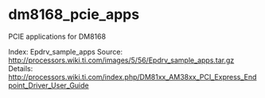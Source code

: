 dm8168_pcie_apps
================

PCIE applications for DM8168 

Index:
  Epdrv_sample_apps
    Source: http://processors.wiki.ti.com/images/5/56/Epdrv_sample_apps.tar.gz
    Details: http://processors.wiki.ti.com/index.php/DM81xx_AM38xx_PCI_Express_Endpoint_Driver_User_Guide
